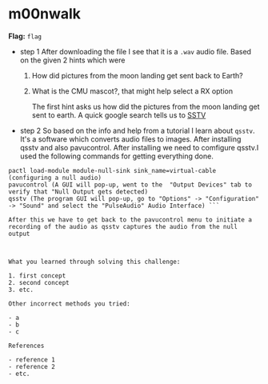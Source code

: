 # m00nwalk 

**Flag:** `flag`

- step 1
  After downloading the file I see that it is a ```.wav``` audio file. Based on the given 2 hints which were
  1. How did pictures from the moon landing get sent back to Earth?
  2. What is the CMU mascot?, that might help select a RX option
 
     The first hint asks us how did the pictures from the moon landing get sent to earth. A quick google search tells us to [SSTV](https://en.wikipedia.org/wiki/Slow-scan_television)

- step 2
So based on the info and help from a tutorial I learn about ```qsstv```. It's a software which converts audio files to images.
After installing qsstv and also pavucontrol. After installing we need to comfigure qsstv.I used the following commands for getting everything done.

``` apt-get install qsstv
pactl load-module module-null-sink sink_name=virtual-cable (configuring a null audio)
pavucontrol (A GUI will pop-up, went to the  "Output Devices" tab to verify that "Null Output gets detected)
qsstv (The program GUI will pop-up, go to "Options" -> "Configuration" -> "Sound" and select the "PulseAudio" Audio Interface) ```

After this we have to get back to the pavucontrol menu to initiate a recording of the audio as qsstv captures the audio from the null output



What you learned through solving this challenge:

1. first concept
2. second concept
3. etc.

Other incorrect methods you tried:

- a
- b
- c

References

- reference 1
- reference 2
- etc.
